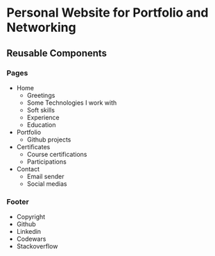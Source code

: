 # Personal Website for Portfolio and Networking

## Reusable Components

### Pages

- Home
  - Greetings
  - Some Technologies I work with
  - Soft skills
  - Experience
  - Education
- Portfolio
  - Github projects
- Certificates
  - Course certifications
  - Participations
- Contact
  - Email sender
  - Social medias

### Footer

- Copyright
- Github
- Linkedin
- Codewars
- Stackoverflow
